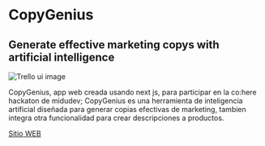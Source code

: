 # CopyGenius
## Generate effective marketing copys with artificial intelligence

<image src="/public/copygenius_portada.png" alt="Trello ui image">


CopyGenius, app web creada usando next js, para participar en la co:here hackaton de midudev; CopyGenius es una herramienta de inteligencia artificial diseñada para generar copias efectivas de marketing, tambien integra otra funcionalidad para crear descripciones a productos.

<a href="https://copy-genius.vercel.app/" rel="nofollow">Sitio WEB</a>
